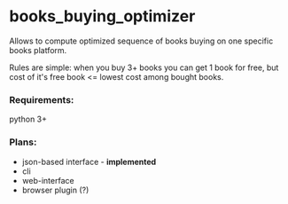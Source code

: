 # books_buying_optimizer
Allows to compute optimized sequence of books buying on one specific books platform.

Rules are simple:
when you buy 3+ books you can get 1 book for free,
but cost of it's free book <= lowest cost among bought books.


### Requirements:
python 3+


### Plans:
* json-based interface - **implemented**
* cli
* web-interface
* browser plugin (?)